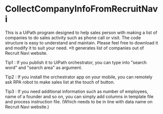 # CollectCompanyInfoFromRecruitNavi
This is a UiPath program designed to help sales person with making a list of companies to do sales activity such as phone call or visit. The code structure is easy to understand and maintain. Please feel free to download it and modify it to suit your need. *It generates list of companies out of Recruit Navi website.

Tip1 : If you publish it to UiPath orchestrator, you can type into "search word" and "search area" as argument.

Tip2 : If you install the orchestrator app on your mobile, you can remotely ask RPA robot to make sales list at the touch of button.

Tip3 : If you need additional information such as number of employees, name of a founder and so on, you can simply add columns in template file and process instruction file. (Which needs to be in line with data name on Recruit Navi website.) 
